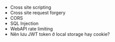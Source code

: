 - Cross site scripting
- Cross site request forgery
- CORS
- SQL Injection
- WebAPI rate limiting
- Nên lưu JWT token ở local storage hay cookie?
